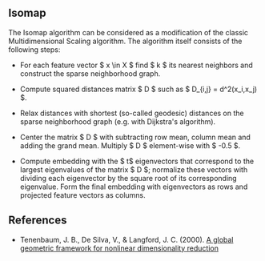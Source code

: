 Isomap
------

The Isomap algorithm can be considered as a modification of the classic Multidimensional
Scaling algorithm. The algorithm itself consists of the following steps:

* For each feature vector $ x \in X $ find $ k $ its nearest neighbors and
  construct the sparse neighborhood graph.

* Compute squared distances matrix $ D $ such as $ D_{i,j} = d^2(x_i,x_j) $.
 
* Relax distances with shortest (so-called geodesic) distances on the sparse 
  neighborhood graph (e.g. with Dijkstra's algorithm).

* Center the matrix $ D $ with subtracting row mean, column mean and adding the 
  grand mean. Multiply $ D $ element-wise with $ -0.5 $.

* Compute embedding with the $ t$ eigenvectors that correspond to the 
  largest eigenvalues of the matrix $ D $; normalize these vectors
  with dividing each eigenvector by the square root of its corresponding
  eigenvalue. Form the final embedding with eigenvectors as rows and projected
  feature vectors as columns.

References
----------

* Tenenbaum, J. B., De Silva, V., & Langford, J. C. (2000). 
  [A global geometric framework for nonlinear dimensionality reduction](http://www.robots.ox.ac.uk/~az/lectures/ml/tenenbaum-isomap-Science2000.pdf)
